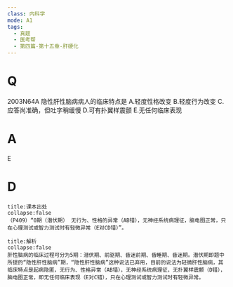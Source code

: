 ```yaml
---
class: 内科学
mode: A1
tags:
  - 真题
  - 医考帮
  - 第四篇-第十五章-肝硬化
---
```


# Q
2003N64A 隐性肝性脑病病人的临床特点是
A.轻度性格改变
B.轻度行为改变
C.应答尚准确，但吐字稍缓慢
D.可有扑翼样震颤
E.无任何临床表现

# A
E
# D
```ad-note
title:课本出处
collapse:false
（P409）“0期（潜伏期） 无行为、性格的异常（AB错），无神经系统病理征，脑电图正常，只在心理测试或智力测试时有轻微异常（E对CD错）”。
```

```ad-summary
title:解析
collapse:false
肝性脑病的临床过程可分为5期：潜伏期、前驱期、昏迷前期、昏睡期、昏迷期。潜伏期即题中所提的“隐性肝性脑病”期，“隐性肝性脑病”这种说法已弃用，目前的说法为轻微肝性脑病，其临床特点是起病隐匿，无行为、性格异常（AB错），无神经系统病理征，无扑翼样震颤（D错），脑电图正常，即无任何临床表现（E对C错），只在心理测试或智力测试时有轻微异常。
```

